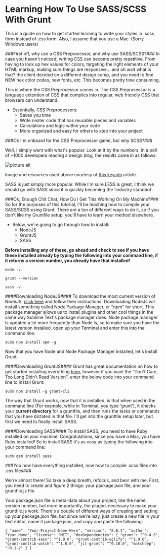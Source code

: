 # Learning How To Use SASS/SCSS With Grunt
This is a guide on how to get started learning to write your styles in .scss form instead of .css form. Also, I assume that you use a Mac. (Sorry Windows users)

###First off, why use a CSS Preprocessor, and why use SASS/SCSS?###
In case you haven't noticed, writing CSS can become pretty repetitive. From having to look up hex values for colors, targeting the right elements of your HTML markup, making sure things are responsive... and oh wait what is that? the client decided on a different design comp, and you need to find NEW hex color codes, new fonts, etc. This becomes pretty time consuming.

This is where the CSS Preprocessor comes in. The CSS Preprosessor is a language extention of CSS that compiles into regular, web friendly CSS that browsers can understand.

* Essentially, CSS Preprocessors:
  * Saves you time
  * Write neater code that has reusable pieces and variables
  * Calculations and logic within your code
  * More organized and easy for others to step into your project

###Ok I'm onboard for the CSS Preprocessor game, but why SCSS?###

Well, I simply went with what's popular. Look at it by the numbers.
In a poll of ~1000 developers reading a design blog, the results came in as follows:

![picture alt](https://blog.keycdn.com/blog/wp-content/uploads/2015/09/sass-vs-less-poll.webp)

Image and resources used above courtesy of [this keycdn](https://www.keycdn.com/blog/sass-vs-less/) article.

SASS is just simply more popular. While I'm sure LESS is great, I think we should go with SASS since it is quickly becoming the 'industry standard'.

###Ok, Enough Chit Chat, How Do I Get This Working On My Machine?###
So for the purposes of this tutorial, I'll be teaching how to compile your SASS/SCSS using Grunt. There are a ton of different ways to do it, so if you don't like my Gruntfile setup, you'll have to learn your method elsewhere.

* Below, we're going to go through how to install:
  * NodeJS
  * GruntJS
  * SASS

__Before installing any of these, go ahead and check to see if you have these installed already by typing the following into your command line, if it returns a version number, you already have that installed!__

`node -v`

`grunt --version`

`sass -v`

####Downloading NodeJS####
To download the most current version of NodeJS, [click here](https://nodejs.org/en/) and follow their instructions.
Downloading NodeJs will install something called Node Package Manager, or "npm" for short. This package manager allows us to install plugins and other cool things in the same way Sublime Text's package manager does. Node package manager is updated a lot more frequently than Node is, so to make sure you have the latest version installed, open up your Terminal and enter this into the command line:

`sudo npm install npm -g`

Now that you have Node and Node Package Manager installed, let's install Grunt.

####Downloading GruntJS####
Grunt has great documentation on how to get started installing everything [here](http://gruntjs.com/getting-started), however if you want the "Don't Care, Too Long Didn't Read Version", enter the below code into your command line to install Grunt:

`sudo npm install -g grunt-cli`

The way that Grunt works, now that it is installed, is that when used in the command line (For example, while in Terminal, you type 'grunt'), it checks your __current directory__ for a gruntfile, and then runs the tasks or commands that you have dictated in that file. I'll get into the gruntfile setup later, but first we need to finally install SASS.

####Downloading SASS####
To install SASS, you need to have Ruby installed on your machine. Congratulations, since you have a Mac, you have Ruby installed! So to install SASS it's as easy as typing the following into your command line:

`sudo gem install sass`

###You now have everything installed, now how to compile .scss files into .css files###

We're almost there! So take a deep breath, refocus, and bear with me. First, you need to create and figure 2 things: your package.json file, and your gruntfile.js file.

Your package.json file is meta-data about your project, like the name, version number, but more importantly, the plugins necessary to make your gruntfile.js work. There's a couple of different ways of creating and setting up your package.json file, but since we're lazy, just create a new file in your text editor, name it package.json, and copy and paste the following:

`{
  "name": "Your-Project-Name-Here",
  "version": "0.0.1",
  "author": "Your Name",
  "license": "MIT",
  "devDependencies": {
    "grunt": "^0.4.5",
    "grunt-contrib-sass": "^1.0.0",
    "grunt-contrib-uglify": "^1.0.0",
    "grunt-contrib-watch": "^1.0.0",
    "jit-grunt": "^0.10.0",
    "matchdep": "~0.1.2"
  }
}
`